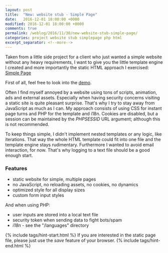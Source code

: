```yaml
---
layout: post
title:  "New: website stub - Simple Page"
date:   2016-12-01 18:00:00 +0000
modified: 2016-12-01 18:00:00 +0000 
comments: true
permalink: /weblog/2016/11/30/new-website-stub-simple-page/
categories: project website stub simplepage php html
excerpt_separator: <!--more-->
---
```


Taken from a little side project for a client who just wanted a simple website without any heavy requirements, I want to give you the little template engine I created and more importantly the static HTML approach I exercised: [Simple Page][simple]

<!--more-->

First of all, feel free to look into the [demo][demo].

Often I find myself annoyed by a website using tons of scripts, animation, ads and external assets. Especially when having security concerns visiting a static site is quite pleasant surprise. That's why I try to stay away from JavaScript as much as I can. My approach consists of using CSS for instant page turns and PHP for the template and i18n. Cookies are disabled, but a session can be maintained by the *PHPSESSID* URL argument; although this is not recommended.

To keep things simple, I didn't implement nested templates or any logic, like iterations. That way the whole HTML template could fit into one file and the template engine stays rudimentary. Furthermore I wanted to avoid email interaction, for now. That's why logging to a text file should be a good enough start.

### Features ###

 - static website for simple, multiple pages
 - no JavaScript, no reloading assets, no cookies, no dynamics
 - optimized style for all display sizes
 - custom form input styles

And when using PHP:

 - user inputs are stored into a local text file
 - security token when sending data to fight bots/spam
 - *i18n* - see the "/languages" directory

{% include tags/hint-start.html %}
If you are interested in the static page file, please just use the *save* feature of your browser.
{% include tags/hint-end.html %}



[simple]: https://github.com/newtork/website-stub/tree/master/simplepage
[stub]: https://github.com/newtork/website-stub
[demo]: http://newtork.de/simplepage/

